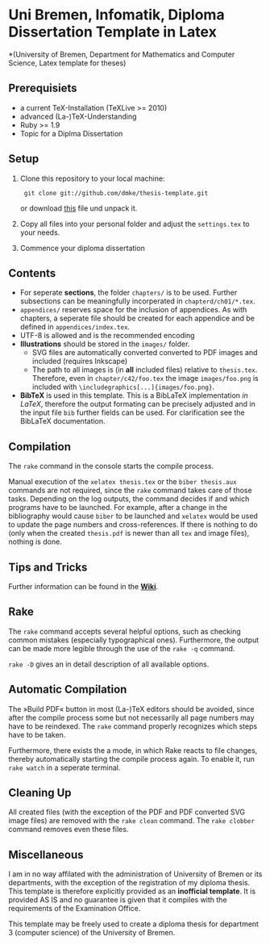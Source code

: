 # Uni Bremen, Infomatik, Diploma Dissertation Template in Latex

*(University of Bremen, Department for Mathematics and Computer Science, Latex 
template for theses)

## Prerequisiets

* a current TeX-Installation (TeXLive >= 2010)
* advanced (La-)TeX-Understanding
* Ruby >= 1.9
* Topic for a Diplma Dissertation

## Setup

1. Clone this repository to your local machine:

        git clone git://github.com/dmke/thesis-template.git

    or download [this](https://github.com/dmke/thesis-template/tarball/master) 
    file und unpack it.
2. Copy all files into your personal folder and adjust the `settings.tex` to 
    your needs.
3. Commence your diploma dissertation

## Contents

* For seperate **sections**, the folder `chapters/` is to be used. Further 
  subsections can be meaningfully incorperated in `chapterd/ch01/*.tex`.
* `appendices/` reserves space for the inclusion of appendices. As with
  chapters, a seperate file should be created for each appendice and be
  defined in `appendices/index.tex`.
* UTF-8 is allowed and is the recommended encoding
* **Illustrations** should be stored in the `images/` folder.
  * SVG files are automatically converted converted to PDF images and included
    (requires Inkscape)
  * The path to all images is (in **all** included files) relative to
    `thesis.tex`. Therefore, even in `chapter/c42/foo.tex` the image 
    `images/foo.png` is included with `\includegraphics[...]{images/foo.png}`.
* **BibTeX** is used in this template. This is a BibLaTeX implementation *in
  LaTeX*, therefore the output formating can be precisely adjusted and in the
  input file `bib` further fields can be used. For clarification see the BibLaTeX documentation.

## Compilation

The `rake` command in the console starts the compile process.

Manual execution of the `xelatex thesis.tex` or the `biber thesis.aux`
commands are not required, since the `rake` command takes care of those tasks.
Depending on the log outputs, the command decides if and which programs have to be launched. For example, after a change in the bibliography would cause
`biber` to be launched and `xelatex` would be used to update the page numbers and cross-references. If there is nothing to do (only when the created
`thesis.pdf` is newer than all `tex` and image files), nothing is done.

## Tips and Tricks

Further information can be found in the **[Wiki](https://github.com/dmke/thesis-template/wiki)**.

## Rake

The `rake` command accepts several helpful options, such as checking common
mistakes (especially typographical ones). Furthermore, the output can be made
more legible through the use of the `rake -q` command.

`rake -D` gives an in detail description of all available options.

## Automatic Compilation

The »Build PDF« button in most (La-)TeX editors should be avoided, since after
the compile process some but not necessarily all page numbers may have to be
reindexed. The `rake` command properly recognizes which steps have to be taken.

Furthermore, there exists the a mode, in which Rake reacts to file changes,
thereby automatically starting the compile process again. To enable it, run
`rake watch` in a seperate terminal.

## Cleaning Up

All created files (with the exception of the PDF and PDF converted SVG image files) are removed with the `rake clean` command. The `rake clobber` command removes even these files.

## Miscellaneous

I am in no way affilated with the administration of University of Bremen or
its departments, with the exception of the registration of my diploma thesis.
This template is therefore explicitly provided as an **inofficial template**.
It is provided AS IS and no guarantee is given that it compiles with the requirements of the Examination Office.

This template may be freely used to create a diploma thesis for department 3 (computer science) of the University of Bremen.